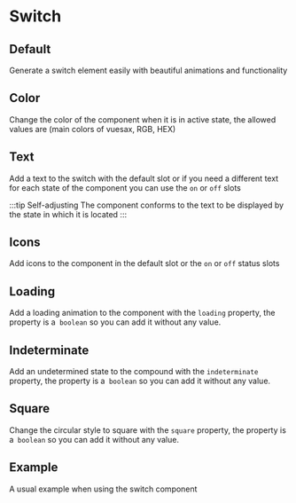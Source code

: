 # Switch

<card>

## Default

<docs-warn />

Generate a switch element easily with beautiful animations and functionality

</card>

<card subtitle="Color">

## Color

Change the color of the component when it is in active state, the allowed values ​​are (main colors of vuesax, RGB, HEX)

</card>

<card subtitle="Text">

## Text

Add a text to the switch with the default slot or if you need a different text for each state of the component you can use the `on` or `off` slots

:::tip Self-adjusting
  The component conforms to the text to be displayed by the state in which it is located
:::

</card>

<card subtitle="Icons">

## Icons

Add icons to the component in the default slot or the `on` or `off` status slots

</card>

<card subtitle="Loading">

## Loading <Badge text="New"/>

Add a loading animation to the component with the `loading` property, the property is a` boolean` so you can add it without any value.

</card>

<card subtitle="Indeterminate">

## Indeterminate <Badge text="New"/>

Add an undetermined state to the compound with the `indeterminate` property, the property is a` boolean` so you can add it without any value.

</card>

<card subtitle="Square">

## Square <Badge text="New"/>

Change the circular style to square with the `square` property, the property is a` boolean` so you can add it without any value.

</card>

<card subtitle="Example">

## Example

A usual example when using the switch component

</card>

<script setup>
import Api from "../../../theme/global-components/template/Switch/API.tsx"
</script>

<Api></Api>